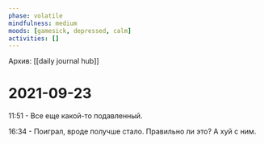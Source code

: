 ```yaml
---
phase: volatile
mindfulness: medium
moods: [gamesick, depressed, calm]
activities: []
---
```

Архив: [[daily journal hub]]
# 2021-09-23

11:51 - Все еще какой-то подавленный.

16:34 - Поиграл, вроде получше стало. Правильно ли это? А хуй с ним.
